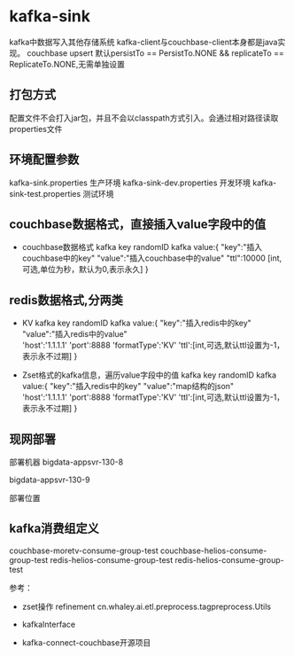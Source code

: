 #  kafka-sink

kafka中数据写入其他存储系统
kafka-client与couchbase-client本身都是java实现。
couchbase upsert 默认persistTo == PersistTo.NONE && replicateTo == ReplicateTo.NONE,无需单独设置

## 打包方式

 配置文件不会打入jar包，并且不会以classpath方式引入。会通过相对路径读取properties文件     

##  环境配置参数
kafka-sink.properties        生产环境
kafka-sink-dev.properties    开发环境
kafka-sink-test.properties   测试环境

## couchbase数据格式，直接插入value字段中的值

- couchbase数据格式
kafka key randomID
kafka value:{
 "key":"插入couchbase中的key"
 "value":"插入couchbase中的value"
 "ttl":10000 [int,可选,单位为秒，默认为0,表示永久]
}


## redis数据格式,分两类 

- KV
kafka key randomID
kafka value:{
 "key":"插入redis中的key"
 "value":"插入redis中的value"  
 'host':'1.1.1.1'
 'port':8888
 'formatType':'KV'
 'ttl':[int,可选,默认ttl设置为-1，表示永不过期]
}

- Zset格式的kafka信息，遍历value字段中的值
kafka key randomID
kafka value:{
 "key":"插入redis中的key"
 "value":"map结构的json"  
 'host':'1.1.1.1'
 'port':8888
 'formatType':'KV'
  'ttl':[int,可选,默认ttl设置为-1，表示永不过期]
}

## 现网部署

部署机器
bigdata-appsvr-130-8

bigdata-appsvr-130-9

部署位置


## kafka消费组定义
couchbase-moretv-consume-group-test
couchbase-helios-consume-group-test
redis-helios-consume-group-test
redis-helios-consume-group-test


参考：
- zset操作
refinement
cn.whaley.ai.etl.preprocess.tagpreprocess.Utils

- kafkaInterface

- kafka-connect-couchbase开源项目